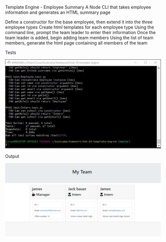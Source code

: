 Template Engine - Employee Summary
A Node CLI that takes employee information and generates an HTML summary page

Define a constructor for the base employee, then extend it into the three employee types
Create html templates for each employee type
Using the command line, prompt the team leader to enter their information
Once the team leader is added, begin adding team members
Using the list of team members, generate the html page containing all members of the team



Tests

![Alt-text](https://github.com/cyraneous/hwk-10-template-engine/blob/master/assets/Tests.JPG)

Output

![Alt-text](https://github.com/cyraneous/hwk-10-template-engine/blob/master/assets/Output.JPG)
